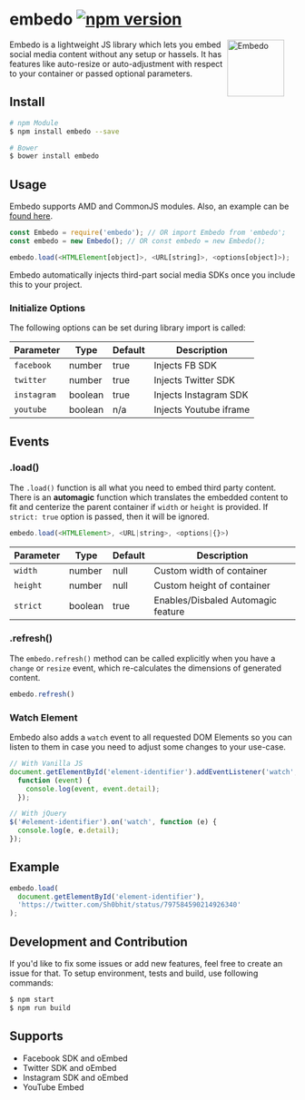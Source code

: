embedo [![npm version](https://badge.fury.io/js/embedo.svg)](https://badge.fury.io/js/embedo)
=============

<img align="right" width="100" height="100"
     title="Embedo"
     src="https://s16.postimg.org/5aauaeih1/embed.png" style="margin-right: 20px;">

Embedo is a lightweight JS library which lets you embed social media content without any setup or hassels. It has features like auto-resize or auto-adjustment with respect to your container or passed optional parameters.

## Install

```sh
# npm Module
$ npm install embedo --save

# Bower
$ bower install embedo
```

## Usage

Embedo supports AMD and CommonJS modules. Also, an example can be [found here](https://github.com/shobhitsharma/embedo/tree/master/example).

```js
const Embedo = require('embedo'); // OR import Embedo from 'embedo';
const embedo = new Embedo(); // OR const embedo = new Embedo();

embedo.load(<HTMLElement[object]>, <URL[string]>, <options[object]>);
```

Embedo automatically injects third-part social media SDKs once you include this to your project.

### Initialize Options

The following options can be set during library import is called:

| Parameter       | Type     | Default    | Description                                    |
| -------------   |----------|------------|------------------------------------------------|
| `facebook`      | number   | true      | Injects FB SDK                                  |
| `twitter`       | number   | true      | Injects Twitter SDK                             |
| `instagram`     | boolean  | true      | Injects Instagram SDK                           |
| `youtube`       | boolean  | n/a       | Injects Youtube iframe                          |

## Events

### .load()

The `.load()` function is all what you need to embed third party content.
There is an **automagic** function which translates the embedded content to fit and centerize the parent container if `width` or `height` is provided. 
If `strict: true` option is passed, then it will be ignored.

```js
embedo.load(<HTMLElement>, <URL|string>, <options|{}>)
```

| Parameter       | Type     | Default    | Description                                    |
| -------------   |----------|------------|------------------------------------------------|
| `width`      | number   | null      | Custom width of container                           |
| `height`       | number   | null      | Custom height of container                        |
| `strict`     | boolean  | true      | Enables/Disbaled Automagic feature                  |

### .refresh()

The `embedo.refresh()` method can be called explicitly when you have a `change` or `resize` event, which re-calculates the dimensions of generated content.

```js
embedo.refresh()
```

### Watch Element

Embedo also adds a `watch` event to all requested DOM Elements so you can listen to them in case you need to adjust some changes to your use-case.

```js
// With Vanilla JS
document.getElementById('element-identifier').addEventListener('watch',
  function (event) {
    console.log(event, event.detail);
  });

// With jQuery
$('#element-identifier').on('watch', function (e) {
  console.log(e, e.detail);
});
```

## Example

```js
embedo.load(
  document.getElementById('element-identifier'),
  'https://twitter.com/Sh0bhit/status/797584590214926340'
);
```

## Development and Contribution

If you'd like to fix some issues or add new features, feel free to create an issue for that.
To setup environment, tests and build, use following commands:

```bash
$ npm start
$ npm run build
```

## Supports

- Facebook SDK and oEmbed
- Twitter SDK and oEmbed
- Instagram SDK and oEmbed
- YouTube Embed

